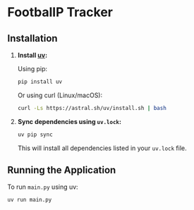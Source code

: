 # FootballP Tracker

## Installation

1. **Install [uv](https://github.com/astral-sh/uv):**

    Using pip:
    ```bash
    pip install uv
    ```

    Or using curl (Linux/macOS):
    ```bash
    curl -Ls https://astral.sh/uv/install.sh | bash
    ```

2. **Sync dependencies using `uv.lock`:**
    ```bash
    uv pip sync
    ```
    This will install all dependencies listed in your `uv.lock` file.

## Running the Application

To run `main.py` using uv:
```bash
uv run main.py
```